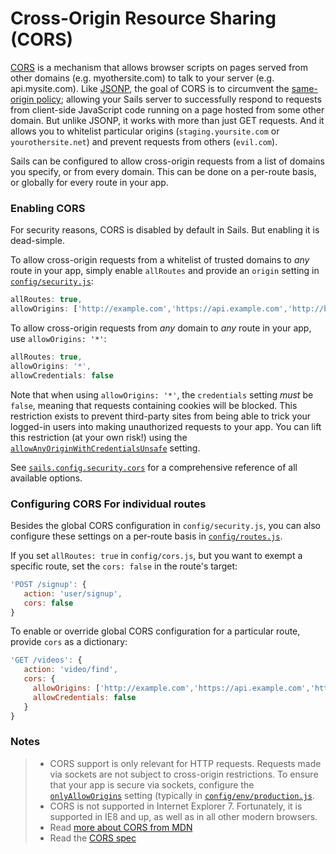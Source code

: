 # Cross-Origin Resource Sharing (CORS)

<!--
Every Sails app comes ready to handle AJAX requests from a web page on the same domain.  But what if you need to handle AJAX requests
originating from other domains?
-->

[CORS](http://en.wikipedia.org/wiki/Cross-origin_resource_sharing) is a mechanism that allows browser scripts on pages served from other domains (e.g. myothersite.com) to talk to your server (e.g. api.mysite.com).  Like [JSONP](https://en.wikipedia.org/wiki/JSONP), the goal of CORS is to circumvent the [same-origin policy](http://en.wikipedia.org/wiki/Same-origin_policy); allowing your Sails server to successfully respond to requests from client-side JavaScript code running on a page hosted from some other domain.  But unlike JSONP, it works with more than just GET requests.  And it allows you to whitelist particular origins (`staging.yoursite.com` or `yourothersite.net`) and prevent requests from others (`evil.com`).

Sails can be configured to allow cross-origin requests from a list of domains you specify, or from every domain.  This can be done on a per-route basis, or globally for every route in your app.

### Enabling CORS

For security reasons, CORS is disabled by default in Sails.  But enabling it is dead-simple.

To allow cross-origin requests from a whitelist of trusted domains to _any_ route in your app, simply enable `allRoutes` and provide an `origin` setting in [`config/security.js`](https://sailsjs.com/docs/reference/configuration/sails-config-cors):

```javascript
allRoutes: true,
allowOrigins: ['http://example.com','https://api.example.com','http://blog.example.com:1337','https://foo.com:8888']
```

To allow cross-origin requests from _any_ domain to _any_ route in your app, use `allowOrigins: '*'`:

```javascript
allRoutes: true,
allowOrigins: '*',
allowCredentials: false
```

Note that when using `allowOrigins: '*'`, the `credentials` setting _must_ be `false`, meaning that requests containing cookies will be blocked.  This restriction exists to prevent third-party sites from being able to trick your logged-in users into making unauthorized requests to your app.  You can lift this restriction (at your own risk!) using the [`allowAnyOriginWithCredentialsUnsafe`](https://sailsjs.com/docs/reference/configuration/sails-config-security-cors) setting.


See [`sails.config.security.cors`](https://sailsjs.com/documentation/reference/configuration/sails-config-security-cors) for a comprehensive reference of all available options.


### Configuring CORS For individual routes
Besides the global CORS configuration in `config/security.js`, you can also configure these settings on a per-route basis in [`config/routes.js`](https://sailsjs.com/anatomy/config/routes-js).

If you set `allRoutes: true` in `config/cors.js`, but you want to exempt a specific route, set the `cors: false` in the route's target:

```javascript
'POST /signup': {
   action: 'user/signup',
   cors: false
}
```

To enable or override global CORS configuration for a particular route, provide `cors` as a dictionary:

```javascript
'GET /videos': {
   action: 'video/find',
   cors: {
     allowOrigins: ['http://example.com','https://api.example.com','http://blog.example.com:1337','https://foo.com:8888'],
     allowCredentials: false
   }
}
```

### Notes

> + CORS support is only relevant for HTTP requests.  Requests made via sockets are not subject to cross-origin restrictions.  To ensure that your app is secure via sockets, configure the [`onlyAllowOrigins`](https://sailsjs.com/documentation/reference/configuration/sails-config-sockets) setting (typically in [`config/env/production.js`](https://sailsjs.com/documentation/anatomy/config/env/production-js).
> + CORS is not supported in Internet Explorer 7.  Fortunately, it is supported in IE8 and up, as well as in all other modern browsers.
> + Read [more about CORS from MDN](https://developer.mozilla.org/en-US/docs/Web/HTTP/Access_control_CORS)
> + Read the [CORS spec](https://www.w3.org/TR/cors/)

<docmeta name="displayName" value="CORS">
